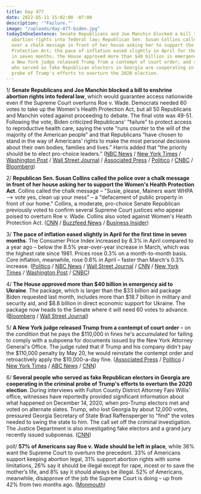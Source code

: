 ```yaml
---
title: Day 477
date: 2022-05-11 15:02:00 -07:00
description: '"Failure."'
image: "/uploads/day-477-biden.jpg"
todayInOneSentence: Senate Republicans and Joe Manchin blocked a bill to enshrine
  abortion rights into federal law; Republican Sen. Susan Collins called the police
  over a chalk message in front of her house asking her to support the Women's Health
  Protection Act; the pace of inflation eased slightly in April for the first time
  in seven months; the House approved more than $40 billion in emergency aid to Ukraine;
  a New York judge released Trump from a contempt of court order; and several people
  who served as fake Republican electors in Georgia are cooperating in the criminal
  probe of Trump's efforts to overturn the 2020 election.
---
```


1/ **Senate Republicans and Joe Manchin blocked a bill to enshrine abortion rights into federal law**, which would guarantee access nationwide even if the Supreme Court overturns Roe v. Wade. Democrats needed 60 votes to take up the Women's Health Protection Act, but all 50 Republicans and Manchin voted against proceeding to debate. The final vote was 49-51. Following the vote, Biden criticized Republicans' "failure" to protect access to reproductive health care, saying the vote “runs counter to the will of the majority of the American people” and that Republicans “have chosen to stand in the way of Americans’ rights to make the most personal decisions about their own bodies, families and lives.” Harris added that “the priority should be to elect pro-choice leaders.” ([NBC News](https://www.nbcnews.com/news/senate-vote-nationwide-abortion-bill-ahead-roe-decision-rcna28183) / [New York Times](https://www.nytimes.com/live/2022/05/11/us/abortion-roe-v-wade-senate-vote) / [Washington Post](https://www.washingtonpost.com/politics/2022/05/11/abortion-senate-vote/) / [Wall Street Journal](https://www.wsj.com/articles/senate-to-vote-on-abortion-access-law-as-supreme-court-weighs-roes-fate-11652274305) / [Associated Press](https://apnews.com/article/abortion-biden-us-supreme-court-filibusters-congress-759beeba80ac56aa95271711a8e915da) / [Politico](https://www.politico.com/news/2022/05/11/senate-doomed-vote-roe-abortion-rights-00031732) / [CNBC](https://www.cnbc.com/2022/05/11/senate-to-vote-on-roe-v-wade-abortion-rights-bill.html) / [Bloomberg](https://www.bloomberg.com/news/articles/2022-05-11/democrats-head-toward-doomed-vote-to-advance-abortion-rights?sref=MIBMEEoj))

2/ **Republican Sen. Susan Collins called the police over a chalk message in front of her house asking her to support the Women's Health Protection Act**. Collins called the chalk message – "Susie, please, Mainers want WHPA —> vote yes, clean up your mess" – a "defacement of public property in front of our home." Collins, a moderate, pro-choice Senate Republican previously voted to confirm several Supreme Court justices who appear poised to overturn Roe v. Wade. Collins also voted against Women's Health Protection Act. ([CNN](https://www.cnn.com/2022/05/11/politics/susan-collins-abortion-rights-message-police/index.html) / [Buzzfeed News](https://www.buzzfeednews.com/article/juliareinstein/susan-collins-police-chalk-message-abortion) / [Business Insider](https://www.businessinsider.com/susan-collins-calls-police-abortion-public-sidewalk-chalk-2022-5))

3/ **The pace of inflation eased slightly in April for the first time in seven months**. The Consumer Price Index increased by 8.3% in April compared to a year ago – below the 8.5% year-over-year increase in March, which was the highest rate since 1981. Prices rose 0.3% on a month-to-month basis. Core inflation, meanwhile, rose 0.6% in April – faster than March's 0.3% increase. ([Politico](https://www.politico.com/news/2022/05/11/inflation-april-price-increase-peak-00031696) / [NBC News](https://www.nbcnews.com/business/economy/inflation-numbers-april-2022-cpi-data-rcna28194) / [Wall Street Journal](https://www.wsj.com/articles/us-inflation-consumer-price-index-april-2022-11652218520?mod=hp_lead_pos2) / [CNN](https://www.cnn.com/2022/05/11/business/consumer-price-inflation-april/index.html) / [New York Times](https://www.nytimes.com/live/2022/05/11/business/inflation-cpi-report-april) / [Washington Post](https://www.washingtonpost.com/business/2022/05/11/april-cpi-federal-reserve/) / [CNBC](https://www.cnbc.com/2022/05/11/cpi-april-2022.html))

4/ **The House approved more than $40 billion in emergency aid to Ukraine**. The package, which is larger than the $33 billion aid package Biden requested last month, includes more than $18.7 billion in military and security aid, and $8.8 billion in direct economic support for Ukraine. The package now heads to the Senate where it will need 60 votes to advance. ([Bloomberg](https://www.bloomberg.com/news/articles/2022-05-10/house-set-to-vote-on-40-billion-ukraine-aid-bill-tuesday?sref=MIBMEEoj) / [Wall Street Journal](https://www.wsj.com/articles/house-to-vote-on-ukraine-aid-package-but-no-deal-in-senate-11652213464))

5/ **A New York judge released Trump from a contempt of court order** – on the condition that he pays the $110,000 in fines he's accumulated for failing to comply with a subpoena for documents issued by the New York Attorney General's Office. The judge ruled that if Trump and his company didn't pay the $110,000 penalty by May 20, he would reinstate the contempt order and retroactively apply the $10,000-a-day fine. ([Associated Press](https://apnews.com/article/new-york-donald-trump-subpoenas-48c78fba34e862e942d3148fd99ac367) / [Politico](https://www.politico.com/news/2022/05/11/judge-drop-contempt-order-trump-00031813) / [New York Times](https://www.nytimes.com/2022/05/11/nyregion/trump-contempt-letitia-james.html) / [ABC News](https://abcnews.go.com/Politics/judge-agrees-stop-fining-donald-trump-10000-day/story?id=84646566) / [CNN](https://www.cnn.com/2022/05/11/politics/donald-trump-new-york-judge-civil-contempt/index.html))

6/ **Several people who served as fake Republican electors in Georgia are cooperating in the criminal probe of Trump's efforts to overturn the 2020 election**. During interviews with Fulton County District Attorney Fani Willis' office, witnesses have reportedly provided significant information about what happened on December 14, 2020, when pro-Trump electors met and voted on alternate slates. Trump, who lost Georgia by about 12,000 votes, pressured Georgia Secretary of State Brad Raffensperger to "find" the votes needed to swing the state to him. The call set off the criminal investigation. The Justice Department is also investigating fake electors and a grand jury recently issued subpoenas. ([CNN](https://www.cnn.com/2022/05/10/politics/georgia-trump-investigation-fake-electors-witness-interviews/index.html))

poll/ **57% of Americans say Roe v. Wade should be left in place**, while 36% want the Supreme Court to overturn the precedent. 33% of Americans support keeping abortion legal, 31% support abortion rights with some limitations, 26% say it should be illegal except for rape, incest or to save the mother’s life, and 8% say it should always be illegal. 52% of Americans, meanwhile, disapprove of the job the Supreme Court is doing – up from 42% from two months ago. ([Monmouth](https://www.monmouth.edu/polling-institute/reports/monmouthpoll_us_051122/))